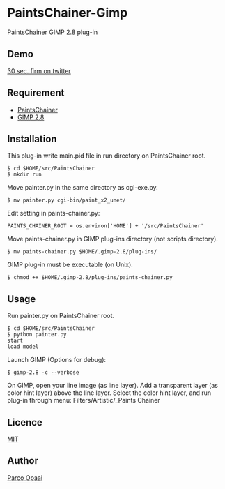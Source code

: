 # PaintsChainer-Gimp
PaintsChainer GIMP 2.8 plug-in

## Demo
[30 sec. firm on twitter](https://twitter.com/parco_opaai/status/828032261551316992)

## Requirement
- [PaintsChainer](https://github.com/pfnet/PaintsChainer)
- [GIMP 2.8](https://www.gimp.org/)

## Installation
This plug-in write main.pid file in run directory on PaintsChainer root.

    $ cd $HOME/src/PaintsChainer
    $ mkdir run

Move painter.py in the same directory as cgi-exe.py.

    $ mv painter.py cgi-bin/paint_x2_unet/

Edit setting in paints-chainer.py:

    PAINTS_CHAINER_ROOT = os.environ['HOME'] + '/src/PaintsChainer'

Move paints-chainer.py in GIMP plug-ins directory (not scripts directory).

    $ mv paints-chainer.py $HOME/.gimp-2.8/plug-ins/

GIMP plug-in must be executable (on Unix).

    $ chmod +x $HOME/.gimp-2.8/plug-ins/paints-chainer.py

## Usage
Run painter.py on PaintsChainer root.

    $ cd $HOME/src/PaintsChainer
    $ python painter.py
    start
    load model

Launch GIMP (Options for debug):

    $ gimp-2.8 -c --verbose

On GIMP, open your line image (as line layer).
Add a transparent layer (as color hint layer) above the line layer.
Select the color hint layer, and run plug-in through menu: Filters/Artistic/_Paints Chainer

## Licence
[MIT](https://github.com/opaai/PaintsChainer-Gimp/blob/master/LICENSE)

## Author
[Parco Opaai](https://github.com/opaai)
